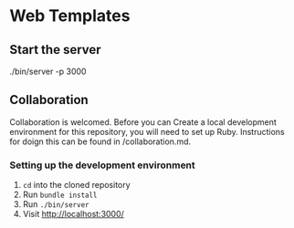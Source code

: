 # Web Templates

## Start the server

./bin/server -p 3000

## Collaboration

Collaboration is welcomed. Before you can Create a local development environment for this repository, you will need to set up Ruby. Instructions for doign this can be found in /collaboration.md.

### Setting up the development environment

1. `cd` into the cloned repository
2. Run `bundle install`
3. Run `./bin/server`
4. Visit [http://localhost:3000/](http://localhost:3000/)
